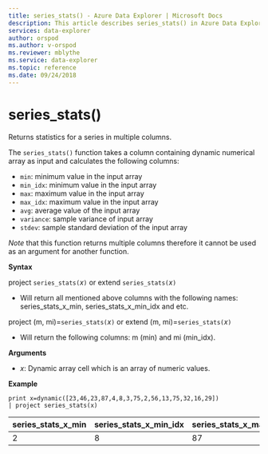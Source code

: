 ```yaml
---
title: series_stats() - Azure Data Explorer | Microsoft Docs
description: This article describes series_stats() in Azure Data Explorer.
services: data-explorer
author: orspod
ms.author: v-orspod
ms.reviewer: mblythe
ms.service: data-explorer
ms.topic: reference
ms.date: 09/24/2018
---
```

# series_stats()

Returns statistics for a series in multiple columns.  

The `series_stats()` function takes a column containing dynamic numerical array as input and calculates the following columns:
* `min`: minimum value in the input array
* `min_idx`: minimum value in the input array
* `max`: maximum value in the input array
* `max_idx`: maximum value in the input array
* `avg`: average value of the input array
* `variance`: sample variance of input array
* `stdev`: sample standard deviation of the input array

*Note* that this function returns multiple columns therefore it cannot be used as an argument for another function.

**Syntax**

project `series_stats(`*x*`)` or extend `series_stats(`*x*`)` 
* Will return all mentioned above columns with the following names: series_stats_x_min, series_stats_x_min_idx and etc.
 
project (m, mi)=`series_stats(`*x*`)` or extend (m, mi)=`series_stats(`*x*`)`
* Will return the following columns: m (min) and mi (min_idx).

**Arguments**

* *x*: Dynamic array cell which is an array of numeric values. 

**Example**

```kusto
print x=dynamic([23,46,23,87,4,8,3,75,2,56,13,75,32,16,29]) 
| project series_stats(x)

```

|series_stats_x_min|series_stats_x_min_idx|series_stats_x_max|series_stats_x_max_idx|series_stats_x_avg|series_stats_x_stdev|series_stats_x_variance|
|---|---|---|---|---|---|---|
|2|8|87|3|32.8|28.5036338535483|812.457142857143|
